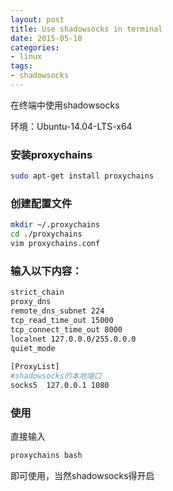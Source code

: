 ```yaml
---
layout: post
title: Use shadowsocks in terminal
date: 2015-05-10
categories:
- linux
tags:
- shadowsocks
---
```


在终端中使用shadowsocks
<!-- more -->
环境：Ubuntu-14.04-LTS-x64

### 安装proxychains
``` bash
sudo apt-get install proxychains
```
<!--excerpt-->

### 创建配置文件
``` bash
mkdir ~/.proxychains
cd ./proxychains
vim proxychains.conf
```

### 输入以下内容：
``` bash
strict_chain
proxy_dns
remote_dns_subnet 224
tcp_read_time_out 15000
tcp_connect_time_out 8000
localnet 127.0.0.0/255.0.0.0
quiet_mode
                                                                                 
[ProxyList]
#shadowsocks的本地端口
socks5  127.0.0.1 1080
```

### 使用
直接输入
``` bash
proxychains bash
```

即可使用，当然shadowsocks得开启
